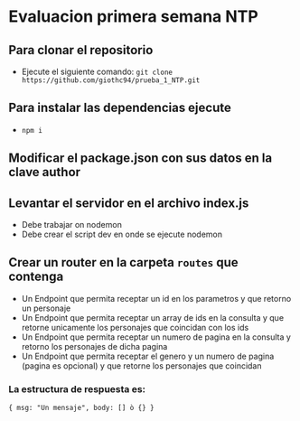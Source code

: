 # Evaluacion primera semana NTP

## Para clonar el repositorio

-   Ejecute el siguiente comando: `git clone https://github.com/giothc94/prueba_1_NTP.git`

## Para instalar las dependencias ejecute

-   `npm i`

## Modificar el package.json con sus datos en la clave author

## Levantar el servidor en el archivo index.js

-   Debe trabajar on nodemon
-   Debe crear el script dev en onde se ejecute nodemon

## Crear un router en la carpeta `routes` que contenga

-   Un Endpoint que permita receptar un id en los parametros y que retorno un personaje
-   Un Endpoint que permita receptar un array de ids en la consulta y que retorne unicamente los personajes que coincidan con los ids
-   Un Endpoint que permita receptar un numero de pagina en la consulta y retorno los personajes de dicha pagina
-   Un Endpoint que permita receptar el genero y un numero de pagina (pagina es opcional) y que retorne los personajes que coincidan

### La estructura de respuesta es:

`{ msg: "Un mensaje", body: [] ò {} }`
